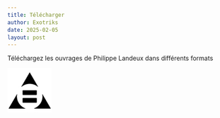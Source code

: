 ```yaml
---
title: Télécharger
author: Exotriks
date: 2025-02-05
layout: post
---
```


Téléchargez les ouvrages de Philippe Landeux dans différents formats


![Principes Universels](/assets/images/logo/jpg/logo-civism-100x100-black-XS.jpg "Principes Universels De L'Ordre Social - Philippe Landeux")


